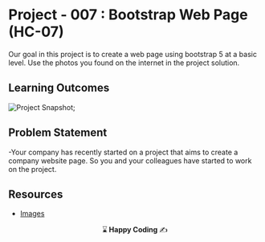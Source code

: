 

# Project - 007 : Bootstrap Web Page (HC-07)

Our goal in this project is to create a web page using bootstrap 5 at a basic level.
Use the photos you found on the internet in the project solution.

## Learning Outcomes

![Project Snapshot](bootstrapproje.gif);



   
## Problem Statement

-Your company has recently started on a project that aims to create a company website page. So you and your colleagues have started to work on the project.

## Resources

-  [Images](./boostrapproje.jpg/)

<p align="center"> ⌛<strong> Happy Coding </strong> ✍ </p>
